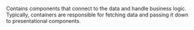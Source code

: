 Contains components that connect to the data and handle business
logic. Typically, containers are responsible for fetching data and passing it down to
presentational components.